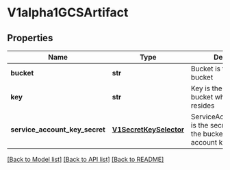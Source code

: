 # V1alpha1GCSArtifact

## Properties
Name | Type | Description | Notes
------------ | ------------- | ------------- | -------------
**bucket** | **str** | Bucket is the name of the bucket | 
**key** | **str** | Key is the path in the bucket where the artifact resides | 
**service_account_key_secret** | [**V1SecretKeySelector**](V1SecretKeySelector.md) | ServiceAccountKeySecret is the secret selector to the bucket&#39;s service account key | [optional] 

[[Back to Model list]](../README.md#documentation-for-models) [[Back to API list]](../README.md#documentation-for-api-endpoints) [[Back to README]](../README.md)


